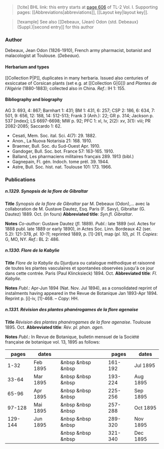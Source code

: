 > [!cite] BHL link: this entry starts at [page 606](https://www.biodiversitylibrary.org/item/103414#page/654/mode/1up) of TL-2 Vol. I.
> Supporting pages: [[Abbreviations|abbreviations]], [[Layout key|layout key]].

> [!example] See also [[Debeaux, (Jean) Odon {std. Debeaux} (Suppl.)|second entry]] for this author

### Author

Debeaux, Jean Odon (1826-1910), French army pharmacist, botanist and malacologist at Toulouse. (*Debeaux*).

#### Herbarium and types

[[Collection P|P]], duplicates in many herbaria. Issued also centuries of exsiccatae of Corsican plants (set e.g. at [[Collection G|G]]) and *Plantes de l'Algérie* (1880-1883); collected also in China.
*Ref*.: IH 1: 155.

#### Bibliography and biography

AG 3: 693, 4: 867; Barnhart 1: 431; BM 1: 431, 6: 257; CSP 2: 186, 6: 634, 7: 501, 9: 656, 12: 188, 14: 512-513; Frank 3 (Anh.): 22; GR p. 314; Jackson p. 537 \[index\]; LS 6697-6698; MW p. 92; PFC 1: xl, lv, 2(2): xv, 3(1): viii; PR 2082-2085; Saccardo 1: 62.
- Cesati, Mem. Soc. ital. Sci. 4(7): 29. 1882.
- Anon., La Nuova Notarisia 21: 168. 1910.
- Braemer, Bull. Soc. du Sud-Ouest Apr. 1910.
- Gandoger, Bull. Soc. bot. France 57: 163-165. 1910.
- Balland, Les pharmaciens militaires français 289. 1913 (bibl.)
- Gagnepain, Fl. gén. Indoch. tome prél. 39. 1944.
- Astre, Bull. Soc. hist. nat. Toulouse 101: 173. 1966.

### Publications

##### n.1329. Synopsis de la flore de Gibraltar

**Title**
*Synopsis de la flore de Gibraltar* par M. Debeaux (Odon),... avec la collaboration de M. Gustave Dautez, Esq. Paris (F. Savy), Gibraltar (G. Dautez) 1889. Oct. (in fours)
**Abbreviated title**: *Syn.fl. Gibraltar*.

**Notes**
*Co-author*: Gustave Dautez (*fl*. 1889).
*Publ*.: late 1889 (vol. Actes for 1888 publ. late 1889 or early 1890), *in* Actes Soc. Linn. Bordeaux 42 (ser. 5.2): 121-378, *pl. 10-11*; reprinted 1889, p. \[1\]-261, map (*pl. 10*), *pl. 11. Copies*: G, MO, NY.
*Ref*.: BL 2: 486.

##### n.1330. Flore de la Kabylie

**Title**
*Flore de la Kabylie* du Djurdjura ou catalogue méthodique et raisonné de toutes les plantes vasculaires et spontanées observées jusqu'à ce jour dans cette contrée. Paris (Paul Klincksieck) 1894. Oct.
**Abbreviated title**: *Fl. Kabylie*.

**Notes**
*Publ*.: Apr-Jun 1894 (Nat. Nov. Jul 1894), as a consolidated reprint of instalments having appeared in the Revue de Botanique Jan 1893-Apr 1894. Reprint p. \[i\]-iv, \[1\]-468. – *Copy*: HH.

##### n.1331. Révision des plantes phanérogames de la flore agenaise

**Title**
*Révision des plantes phanérogames de la flore agenaise*. Toulouse 1895. Oct.
**Abbreviated title**: *Rév. pl. phan. agen.*

**Notes**
*Publ*.: In Revue de Botanique, bulletin mensuel de la Société française de botanique vol. 13, 1895 as follows:

|pages	|dates	| |pages	|dates|
|---	|---	|---|---	|---	|
|1-32	|Feb 1895	| &nbsp &nbsp &nbsp|161-192	|Jul 1895|
|33-64	|Mar 1895	| &nbsp &nbsp &nbsp|193-224	|Aug 1895|
|65-96	|Apr 1895	| &nbsp &nbsp &nbsp|225-256	|Sep 1895|
|97-128	|Mai 1895	| &nbsp &nbsp &nbsp|257-288	|Oct 1895|
|129-144	|Jun 1895	| &nbsp &nbsp &nbsp|289-320	|Nov 1895|
|	|	| &nbsp &nbsp &nbsp|321-340	|Dec 1895|

